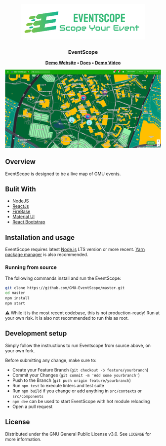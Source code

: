 <h1 align="center">
	<img
		width="400"
		alt="EventScope"
		src="img/logo_h.png">
</h1>

<h3 align="center">
	EventScope
</h3>

<p align="center">
	<strong>
		<a href="">Demo Website</a>
		•
		<a href="">Docs</a>
		•
		<a href="">Demo Video</a>
	</strong>
</p>
<!-- <p align="center">
	<a href="https://demo.thelounge.chat/"><img
		alt="#thelounge IRC channel on freenode"
		src="https://img.shields.io/badge/freenode-%23thelounge-415364.svg?colorA=ff9e18"></a>
	<a href="https://yarn.pm/thelounge"><img
		alt="npm version"
		src="https://img.shields.io/npm/v/thelounge.svg?colorA=333a41&maxAge=3600"></a>
	<a href="https://github.com/thelounge/thelounge/actions"><img
		alt="Build Status"
		src="https://github.com/thelounge/thelounge/workflows/Build/badge.svg"></a>
	<a href="https://npm-stat.com/charts.html?package=thelounge&from=2016-02-12"><img
		alt="Total downloads on npm"
		src="https://img.shields.io/npm/dy/thelounge.svg?colorA=333a41&colorB=007dc7&maxAge=3600&label=Downloads"></a>
</p> -->

<p align="center">
	<img src="img/eventscope.png" width="550">
</p>

## Overview

EventScope is designed to be a live map of GMU events.


## Bulit With

* [NodeJS](https://nodejs.org/en/)
* [ReactJs](https://reactjs.org/)
* [FireBase](https://firebase.google.com/)
* [Material UI](https://material-ui.com/)
* [React Bootstrap](https://react-bootstrap.github.io/)

## Installation and usage

EventScope requires latest [Node.js](https://nodejs.org/) LTS version or more recent.
[Yarn package manager](https://yarnpkg.com/) is also recommended.  

### Running from source

The following commands install and run the EventScope:

```sh
git clone https://github.com/GMU-EventScope/master.git
cd master
npm install
npm start
```

⚠️ While it is the most recent codebase, this is not production-ready! 
Run at your own risk. It is also not recommended to run this as root.

## Development setup

Simply follow the instructions to run Eventscope from source above, on your own
fork.

Before submitting any change, make sure to:

- Create your Feature Branch (`git checkout -b feature/yourbranch`)
- Commit your Changes (`git commit -m 'Add some yourbranch'`)
- Push to the Branch (`git push origin feature/yourbranch`)
- Run `npm test` to execute linters and test suite
- Run `npm build` if you change or add anything in `src/contexts` or `src/components`
- `npm dev` can be used to start EventScope with hot module reloading
- Open a pull request

## License

Distributed under the GNU General Public License v3.0. See `LICENSE` for more information.
